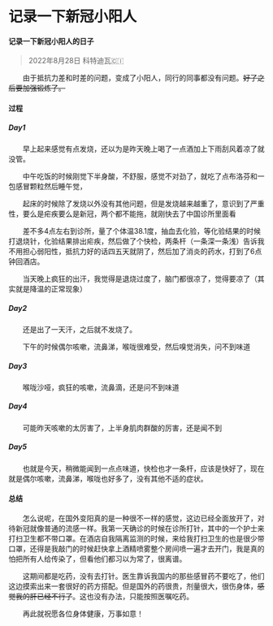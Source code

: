 # 记录一下新冠小阳人

#### 记录一下新冠小阳人的日子

> 2022年8月28日  科特迪瓦🇨🇮

&#8195;&#8195;由于抵抗力差和时差的问题，变成了小阳人，同行的同事都没有问题。~~好了之后要加强锻炼了。~~

#### 过程

##### Day1

&#8195;&#8195;早上起来感觉有点发烧，还以为是昨天晚上喝了一点酒加上下雨刮风着凉了就没管。

&#8195;&#8195;中午吃饭的时候刚觉下半身酸，不舒服，感觉不对劲了，就吃了点布洛芬和一包感冒颗粒然后睡午觉，

&#8195;&#8195;起床的时候除了发烧以外没有其他问题，但是发烧越来越重了，意识到了严重性，要么是疟疾要么是新冠，两个都不能拖，就刚快去了中国诊所里面看

&#8195;&#8195;差不多4点左右到诊所，量了个体温38.1度，抽血去化验，等化验结果的时候打退烧针，化验结果排出疟疾，然后做了个快检，两条杆（一条深一条浅）告诉我不用担心弱阳性，抵抗力好的话四五天就阴了，然后加了消炎的药水，打到了6点钟回酒店。

&#8195;&#8195;当天晚上疯狂的出汗，我觉得是退烧过度了，脑门都很凉了，觉得要凉了（其实就是降温的正常现象）

##### Day2

&#8195;&#8195;还是出了一天汗，之后就不发烧了。

&#8195;&#8195;下午的时候偶尔咳嗽，流鼻涕，喉咙很难受，然后嗅觉消失，问不到味道

##### Day3

&#8195;&#8195;喉咙沙哑，疯狂的咳嗽，流鼻滴，还是问不到味道

##### Day4

&#8195;&#8195;可能昨天咳嗽的太厉害了，上半身肌肉群酸的厉害，还是闻不到

##### Day5

&#8195;&#8195;也就是今天，稍微能闻到一点点味道，快检也才一条杆，应该是快好了，现在就是偶尔咳嗽，流鼻涕，喉咙也好多了，没有其他不适的症状。

#### 总结

&#8195;&#8195;怎么说呢，在国外变阳真的是一种很不一样的感觉，这边已经全面放开了，对待新冠就像普通的流感一样。我第一天确诊的时候在诊所打针，其中的一个护士来打扫卫生都不带口罩。在酒店自我隔离监测的时候，来给我打扫卫生的也是很少带口罩，还得是我敲门的时候赶快拿上酒精喷雾整个房间喷一遍才去开门，我是真的怕把所有人给传染了，但看他们都习以为常了，很离谱。

&#8195;&#8195;这期间都是吃药，没有去打针。医生靠诉我国内的那些感冒药不要吃了，他们这边摸索出来一套很好的药方搭配。但是国外的药很贵，剂量很大，很伤身体，~~感觉我的肝已经不行了~~。这也没有办法，只能按照医嘱吃药。

&#8195;&#8195;再此就祝愿各位身体健康，万事如意！

